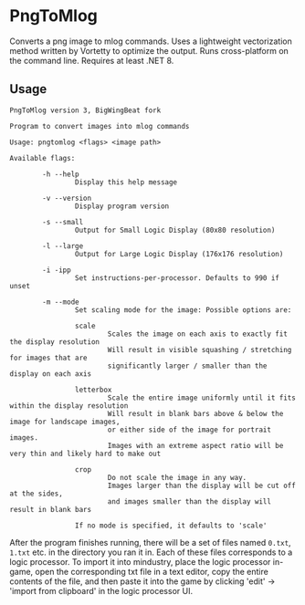 # PngToMlog
Converts a png image to mlog commands. Uses a lightweight vectorization method written by Vortetty to optimize the output. Runs cross-platform on the command line. Requires at least .NET 8.

## Usage
```
PngToMlog version 3, BigWingBeat fork

Program to convert images into mlog commands

Usage: pngtomlog <flags> <image path>

Available flags:

        -h --help
                Display this help message

        -v --version
                Display program version

        -s --small
                Output for Small Logic Display (80x80 resolution)

        -l --large
                Output for Large Logic Display (176x176 resolution)

        -i -ipp
                Set instructions-per-processor. Defaults to 990 if unset

        -m --mode
                Set scaling mode for the image: Possible options are:

                scale
                        Scales the image on each axis to exactly fit the display resolution
                        Will result in visible squashing / stretching for images that are
                        significantly larger / smaller than the display on each axis

                letterbox
                        Scale the entire image uniformly until it fits within the display resolution
                        Will result in blank bars above & below the image for landscape images,
                        or either side of the image for portrait images.
                        Images with an extreme aspect ratio will be very thin and likely hard to make out

                crop
                        Do not scale the image in any way.
                        Images larger than the display will be cut off at the sides,
                        and images smaller than the display will result in blank bars

                If no mode is specified, it defaults to 'scale'
```

After the program finishes running, there will be a set of files named `0.txt`, `1.txt` etc. in the directory you ran it in. Each of these files corresponds to a logic processor. To import it into mindustry, place the logic processor in-game, open the corresponding txt file in a text editor, copy the entire contents of the file, and then paste it into the game by clicking 'edit' -> 'import from clipboard' in the logic processor UI.
